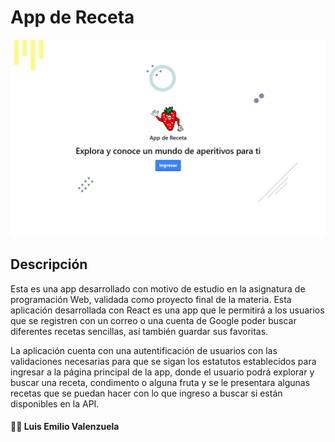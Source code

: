 # App de Receta

![Imagen_01](./src/assets/imgApp/img-01.png)

## Descripción

Esta es una app desarrollado con motivo de estudio en la asignatura de programación Web, validada como proyecto final de la materia. Esta aplicación desarrollada con React es una app que le permitirá a los usuarios que se registren con un correo o una cuenta de Google poder buscar diferentes recetas sencillas, así también guardar sus favoritas.

La aplicación cuenta con una autentificación de usuarios con las validaciones necesarias para que se sigan los estatutos establecidos para ingresar a la página principal de la app, donde el usuario podrá explorar y buscar una receta, condimento o alguna fruta y se le presentara algunas recetas que se puedan hacer con lo que ingreso a buscar si están disponibles en la API.

#### 👨‍💻 Luis Emilio Valenzuela

